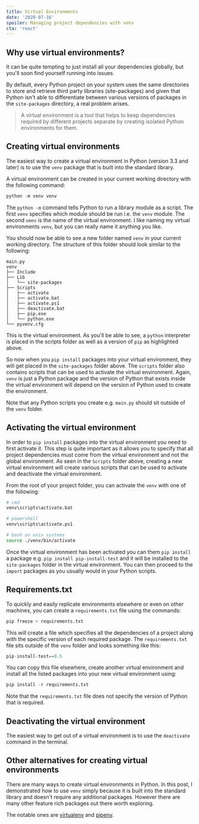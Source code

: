 ```yaml
---
title: Virtual Environments
date: '2020-07-16'
spoiler: Managing project dependencies with venv
cta: 'react'
---
```


## Why use virtual environments?

It can be quite tempting to just install all your dependencies globally, but you'll soon find yourself running into issues.

By default, every Python project on your system uses the same directories to store and retrieve third party libraries (site-packages) and given that Python isn't able to differentiate between various versions of packages in the `site-packages` directory, a real problem arises.

> A virtual environment is a tool that helps to keep dependencies required by different projects separate by creating isolated Python environments for them.

## Creating virtual environments

The easiest way to create a virtual environment in Python (version 3.3 and later) is to use the `venv` package that is built into the standard library. 

A virtual environment can be created in your current working directory with the following command:

```py
python -m venv venv
```

The `python -m` command tells Python to run a library module as a script. The first `venv` specifies which module should be run i.e. the `venv` module. The second `venv` is the name of the virtual environment. I like naming my virtual environments `venv`, but you can really name it anything you like.

You should now be able to see a new folder named `venv` in your current working directory.  The structure of this folder should look similar to the following:

```bash{11-12}
main.py
venv
├── Include
├── Lib
│   └── site-packages
├── Scripts
│   ├── activate
│   ├── activate.bat
│   ├── activate.ps1
│   ├── deactivate.bat
│   ├── pip.exe
│   └── python.exe
└── pyvenv.cfg
```

This is the virtual environment. As you'll be able to see, a `python` interpreter is placed in the scripts folder as well as a version of `pip` as highlighted above. 

So now when you `pip install` packages into your virtual environment, they will get placed in the `site-packages` folder above. The `scripts` folder also contains scripts that can be used to activate the virtual environment. Again, `venv` is just a Python package and the version of Python that exists inside the virtual environment will depend on the version of Python used to create the environment.

Note that any Python scripts you create e.g. `main.py` should sit  outside of the `venv` folder.

## Activating the virtual environment

In order to `pip install` packages into the virtual environment you need to first activate it. This step is quite important as it allows you to specify that all project dependencies must come from the virtual environment and not the global environment. As seen in the `Scripts` folder above, creating a new virtual environment will create various scripts that can be used to activate and deactivate the virtual environment. 

From the root of your project folder, you can activate the `venv` with one of the following:

```bash
# cmd
venv\scripts\activate.bat

# powershell
venv\scripts\activate.ps1

# bash on unix systems
source ./venv/bin/activate
```

Once the virtual environment has been activated you can them `pip install` a package e.g. `pip install pip-install-test` and it will be installed to the `site-packages` folder in the virtual environment. You can then proceed to the `import` packages as you usually would in your Python scripts.

## Requirements.txt

To quickly and easily replicate environments elsewhere or even on other machines, you can create a `requirements.txt` file using the commands:

```python
pip freeze > requirements.txt
```

This will create a file which specifies all the dependencies of a project along with the specific version of each required package. The `requirements.txt` file sits outside of the `venv` folder and looks something like this:

```python
pip-install-test==0.5
```

You can copy this file elsewhere, create another virtual environment and install all the listed packages into your new virtual environment using: 

```python
pip install -r requirements.txt
```

Note that the `requirements.txt` file does not specify the version of Python that is required.

## Deactivating the virtual environment

The easiest way to get out of a virtual environment is to use the `deactivate` command in the terminal. 

## Other alternatives for creating virtual environments

There are many ways to create virtual environments in Python. In this post, I demonstrated how to use `venv` simply because it is built into the standard library and doesn't require any additional packages. However there are many other feature rich packages out there worth exploring.

The notable ones are [virtualenv](https://pypi.org/project/virtualenv/) and [pipenv](https://pypi.org/project/pipenv/). 
